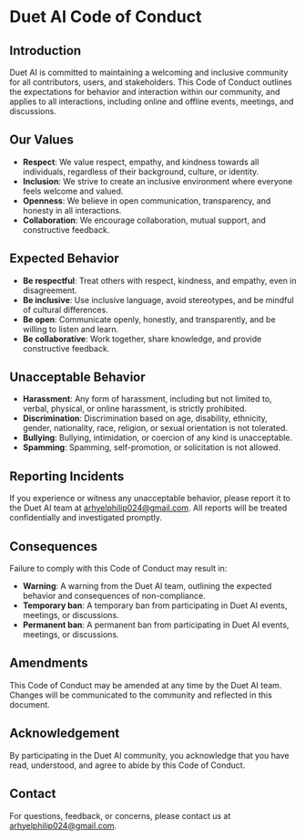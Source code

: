 # Duet AI Code of Conduct

## Introduction

Duet AI is committed to maintaining a welcoming and inclusive community for all contributors, users, and stakeholders. This Code of Conduct outlines the expectations for behavior and interaction within our community, and applies to all interactions, including online and offline events, meetings, and discussions.

## Our Values

- **Respect**: We value respect, empathy, and kindness towards all individuals, regardless of their background, culture, or identity.
- **Inclusion**: We strive to create an inclusive environment where everyone feels welcome and valued.
- **Openness**: We believe in open communication, transparency, and honesty in all interactions.
- **Collaboration**: We encourage collaboration, mutual support, and constructive feedback.

## Expected Behavior

- **Be respectful**: Treat others with respect, kindness, and empathy, even in disagreement.
- **Be inclusive**: Use inclusive language, avoid stereotypes, and be mindful of cultural differences.
- **Be open**: Communicate openly, honestly, and transparently, and be willing to listen and learn.
- **Be collaborative**: Work together, share knowledge, and provide constructive feedback.

## Unacceptable Behavior

- **Harassment**: Any form of harassment, including but not limited to, verbal, physical, or online harassment, is strictly prohibited.
- **Discrimination**: Discrimination based on age, disability, ethnicity, gender, nationality, race, religion, or sexual orientation is not tolerated.
- **Bullying**: Bullying, intimidation, or coercion of any kind is unacceptable.
- **Spamming**: Spamming, self-promotion, or solicitation is not allowed.

## Reporting Incidents

If you experience or witness any unacceptable behavior, please report it to the Duet AI team at [arhyelphilip024@gmail.com](arhyelphilip024@gmail.com). All reports will be treated confidentially and investigated promptly.

## Consequences

Failure to comply with this Code of Conduct may result in:

- **Warning**: A warning from the Duet AI team, outlining the expected behavior and consequences of non-compliance.
- **Temporary ban**: A temporary ban from participating in Duet AI events, meetings, or discussions.
- **Permanent ban**: A permanent ban from participating in Duet AI events, meetings, or discussions.

## Amendments

This Code of Conduct may be amended at any time by the Duet AI team. Changes will be communicated to the community and reflected in this document.

## Acknowledgement

By participating in the Duet AI community, you acknowledge that you have read, understood, and agree to abide by this Code of Conduct.

## Contact

For questions, feedback, or concerns, please contact us at [arhyelphilip024@gmail.com](arhyelphilip024@gmail.com).
